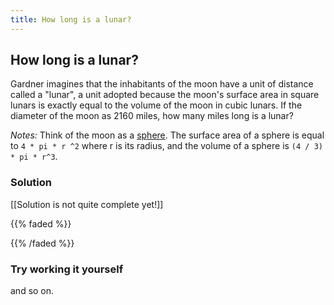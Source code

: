```yaml
---
title: How long is a lunar?
---
```


## How long is a lunar?

Gardner imagines that the inhabitants of the moon have a unit of
distance called a "lunar", a unit adopted because the moon's surface
area in square lunars is exactly equal to the volume of the moon in
cubic lunars.  If the diameter of the moon as 2160 miles, how many
miles long is a lunar?

*Notes:* Think of the moon as a
[sphere](https://en.wikipedia.org/wiki/Sphere).  The surface area of a
sphere is equal to `4 * pi * r ^2` where r is its radius, and
the volume of a sphere is `(4 / 3) * pi * r^3`.

### Solution

[[Solution is not quite complete yet!]]

{{% faded %}}

<div class="proof-display mb-4" data-steps='(steps
(1 assumeExplicitly (t (A == (((4 * pi) * (r ** 2)) = (((4 / 3) * pi) * (r ** 3))))))
(2 subtractThisFromBoth (s 1) (path "/right/right/right"))
(3 simplifySums (s 2) (path "/right/right"))
(4 rewrite (s 3) (path "/right/right/left/right/right") (t ((R x) => ((x ** 3) = ((x ** 2) * x)))))
(5 rewrite (s 4) (path "/right/right/left/right/right") (t (((R x) & (R y)) => ((x * y) = (y * x)))))
(6 flattenTerm (s 5) (path "/right/right/left/right"))
(7 rewrite (s 6) (path "/right/right/left") (t ((((R a) & (R b)) & (R c)) => (((a * c) - (b * c)) = ((a - b) * c)))))
(8 rewrite (s 7) (path "/right/right") (t (((R x) & (R y)) => (((x * y) = 0) == ((x = 0) | (y = 0))))))
(9 simplifyFocalPart (s 8))
(10 multiplyBoth (s 9) (path "/right/right/left") (t 3))
(11 simplifyProducts (s 10) (path "/right/right/left"))
(12 rewrite (s 11) (path "/right/right/left/left") (t ((((R a) & (R b)) & (R c)) => ((a * (b - c)) = ((a * b) - (a * c))))))
(13 simplifyProducts (s 12) (path "/right/right/left/left"))
(14 rewrite (s 13) (path "/right/right/left/left/right") (t ((((((b != 0) & (c != 0)) & (R b)) & (R c)) & (R a)) => (((a * c) / b) = (a / (b / c))))))
(15 rewrite (s 14) (path "/right/right/left/left/right") (t (((((c != 0) & (R c)) & (R a)) & (R b)) => (((a * b) / c) = ((a / c) * b)))))
(16 rewrite (s 15) (path "/right/right/left/left/right/left") (t ((((((b != 0) & (c != 0)) & (R b)) & (R c)) & (R a)) => ((a / (b / c)) = ((a / b) * c)))))
(17 simplifyFocalPart (s 16))
)'></div>

{{% /faded %}}

### Try working it yourself

<div class="proof-editor mb-4" data-steps='(steps
(1 assumeExplicitly (t (A == (4 * pi * r ** 2 = (4 / 3) * pi * r ** 3))))
)'></div>

and so on.
